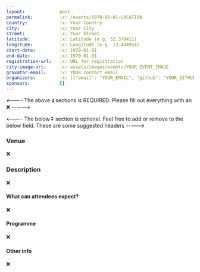 ```yaml
---
layout:             post
permalink:          :x: /events/1970-01-01-LOCATION  
country:            :x: Your Country
city:               :x: Your City
street:             :x: Your Street
latitude:           :x: Latitude (e.g. 52.370411)
longitude:          :x: Longitude (e.g. 13.404954) 
start-date:         :x: 1970-01-01
end-date:           :x: 1970-01-01
registration-url:   :x: URL for registration
city-image-url:     :x: assets/images/events/YOUR_EVENT_IMAGE
gravatar-email:     :x: YOUR contact email
organizers:         :x: [{"email": "YOUR_EMAIL", "github": "YOUR_GITHUB", "name": "YOUR_NAME", "twitter": "YOUR_TWITTER"}]
sponsors:           []
---
```


<---- The above ⏫ sections is REQUIRED. Please fill out everything with an :x: ----->


<---- The below ⏬ section is optional. Feel free to add or remove to the below field. These are some suggested headers ----->

### Venue

:x:

### Description

:x:

#### What can attendees expect?

:x:

#### Programme

:x:

#### Other info

:x: 
